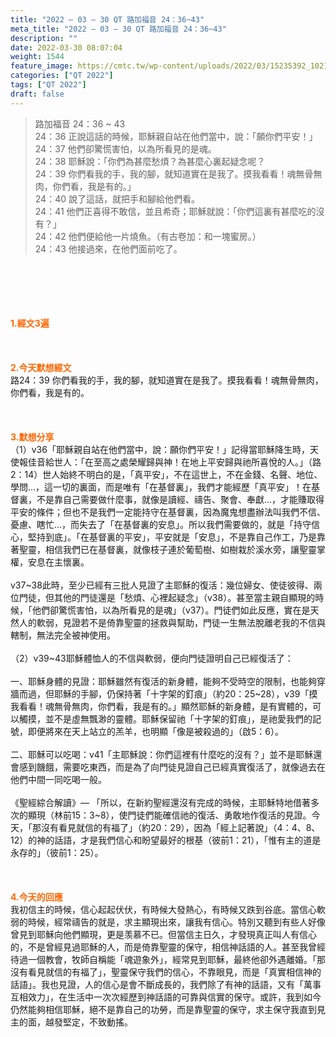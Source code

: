 ```yaml
---
title: "2022 – 03 – 30 QT 路加福音 24：36~43"
meta_title: "2022 – 03 – 30 QT 路加福音 24：36~43"
description: ""
date: 2022-03-30 08:07:04
weight: 1544
feature_image: https://cmtc.tw/wp-content/uploads/2022/03/15235392_10211799862337740_180693556567566654_o-1.webp
categories: ["QT 2022"]
tags: ["QT 2022"]
draft: false
---
```


<blockquote>路加福音 24：36 ~ 43<br />
24：36 正說這話的時候，耶穌親自站在他們當中，說：「願你們平安！」<br />
24：37 他們卻驚慌害怕，以為所看見的是魂。<br />
24：38 耶穌說：「你們為甚麼愁煩？為甚麼心裏起疑念呢？<br />
24：39 你們看我的手，我的腳，就知道實在是我了。摸我看看！魂無骨無肉，你們看，我是有的。」<br />
24：40 說了這話，就把手和腳給他們看。<br />
24：41 他們正喜得不敢信，並且希奇；耶穌就說：「你們這裏有甚麼吃的沒有？」<br />
24：42 他們便給他一片燒魚。（有古卷加：和一塊蜜房。）<br />
24：43 他接過來，在他們面前吃了。</blockquote><br />
&nbsp;<br />
<br />
&nbsp;<br />
<br />
<strong><span style="color: #ff6600;">1.經文3遍</span></strong><br />
<br />
&nbsp;<br />
<br />
<strong><span style="color: #ff6600;">2.今天默想經文</span></strong><br />
路24：39 你們看我的手，我的腳，就知道實在是我了。摸我看看！魂無骨無肉，你們看，我是有的。<br />
<br />
&nbsp;<br />
<br />
<strong><span style="color: #ff6600;">3.默想分享<br />
</span></strong>（1）v36「耶穌親自站在他們當中，說：願你們平安！」記得當耶穌降生時，天使報佳音給世人：「在至高之處榮耀歸與神！在地上平安歸與祂所喜悅的人。」（路2：14）世人始終不明白的是，「真平安」，不在這世上，不在金錢、名聲、地位、學問…，這一切的裏面，而是唯有「在基督裏」，我們才能經歷「真平安」！在基督裏，不是靠自己需要做什麼事，就像是讀經、禱告、聚會、奉獻…，才能賺取得平安的條件；但也不是我們一定能持守在基督裏，因為魔鬼想盡辦法叫我們不信、憂慮、瞎忙…，而失去了「在基督裏的安息」。所以我們需要做的，就是「持守信心，堅持到底」。「在基督裏的平安」，平安就是「安息」，不是靠自己作工，乃是靠著聖靈，相信我們已在基督裏，就像枝子連於葡萄樹、如樹栽於溪水旁，讓聖靈掌權，安息在主懷裏。<br />
<br />
v37~38此時，至少已經有三批人見證了主耶穌的復活：幾位婦女、使徒彼得、兩位門徒，但其他的門徒還是「愁煩、心裡起疑念」（v38）。甚至當主親自顯現的時候，「他們卻驚慌害怕，以為所看見的是魂」（v37）。門徒們如此反應，實在是天然人的軟弱，見證若不是倚靠聖靈的拯救與幫助，門徒一生無法脫離老我的不信與轄制，無法完全被神使用。<br />
<br />
（2）v39~43耶穌體恤人的不信與軟弱，便向門徒證明自己已經復活了：<br />
<br />
一、耶穌身體的見證：耶穌雖然有復活的新身體，能夠不受時空的限制，也能夠穿牆而過，但耶穌的手腳，仍保持著「十字架的釘痕」（約20：25~28），v39「摸我看看！魂無骨無肉，你們看，我是有的。」顯然耶穌的新身體，是有實體的，可以觸摸，並不是虛無飄渺的靈體。耶穌保留祂「十字架的釘痕」，是祂愛我們的記號，即便將來在天上站立的羔羊，也明顯「像是被殺過的」（啟5：6）。<br />
<br />
二、耶穌可以吃喝：v41「主耶穌說：你們這裡有什麼吃的沒有？」並不是耶穌還會感到饑餓，需要吃東西，而是為了向門徒見證自己已經真實復活了，就像過去在他們中間一同吃喝一般。<br />
<br />
《聖經綜合解讀》— 「所以，在新約聖經還沒有完成的時候，主耶穌特地借著多次的顯現（林前15：3~8），使門徒們能確信祂的復活、勇敢地作復活的見證。今天，「那沒有看見就信的有福了」（約20：29），因為「經上記著說」（4：4、8、12）的神的話語，才是我們信心和盼望最好的根基（彼前1：21），「惟有主的道是永存的」（彼前1：25）。<br />
<br />
&nbsp;<br />
<br />
<span style="color: #ff6600;"><strong>4.今天的回應<br />
</strong></span>我初信主的時候，信心起起伏伏，有時候大發熱心，有時候又跌到谷底。當信心軟弱的時候，經常禱告的就是，求主顯現出來，讓我有信心。特別又聽到有些人好像曾見到耶穌向他們顯現，更是羡慕不已。但當信主日久，才發現真正叫人有信心的，不是曾經見過耶穌的人，而是倚靠聖靈的保守，相信神話語的人。甚至我曾經待過一個教會，牧師自稱能「魂遊象外」，經常見到耶穌，最終他卻外遇離婚。「那沒有看見就信的有福了」，聖靈保守我們的信心，不靠眼見，而是「真實相信神的話語」。我也見證，人的信心是會不斷成長的，我們除了有神的話語，又有「萬事互相效力」，在生活中一次次經歷到神話語的可靠與信實的保守。或許，我到如今仍然能夠相信耶穌，絕不是靠自己的功勞，而是靠聖靈的保守，求主保守我直到見主的面，越發堅定，不致動搖。<br />
<br />
&nbsp;
        